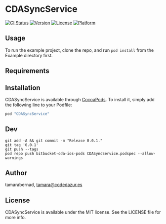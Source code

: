 # CDASyncService

[![CI Status](http://img.shields.io/travis/tamarabernad/CDASyncService.svg?style=flat)](https://travis-ci.org/tamarabernad/CDASyncService)
[![Version](https://img.shields.io/cocoapods/v/CDASyncService.svg?style=flat)](http://cocoapods.org/pods/CDASyncService)
[![License](https://img.shields.io/cocoapods/l/CDASyncService.svg?style=flat)](http://cocoapods.org/pods/CDASyncService)
[![Platform](https://img.shields.io/cocoapods/p/CDASyncService.svg?style=flat)](http://cocoapods.org/pods/CDASyncService)

## Usage

To run the example project, clone the repo, and run `pod install` from the Example directory first.

## Requirements

## Installation

CDASyncService is available through [CocoaPods](http://cocoapods.org). To install
it, simply add the following line to your Podfile:

```ruby
pod "CDASyncService"
```

## Dev
```unix
git add -A && git commit -m "Release 0.0.1."
git tag '0.0.1'
git push --tags
pod repo push bitbucket-cda-ios-pods CDASyncService.podspec --allow-warnings
```

## Author

tamarabernad, tamara@codedazur.es

## License

CDASyncService is available under the MIT license. See the LICENSE file for more info.
